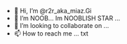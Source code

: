 - 👋 Hi, I’m @r2r_aka_miaz.Gi
- 🌱 I’m NOOB... Im NOOBLISH STAR ...
- 💞️ I’m looking to collaborate on ...
- 📫 How to reach me ... txt

<!---
miazGi/miazGi is a ✨ special ✨ repository because its `README.md` (this file) appears on your GitHub profile.
You can click the Preview link to take a look at your changes.
--->
